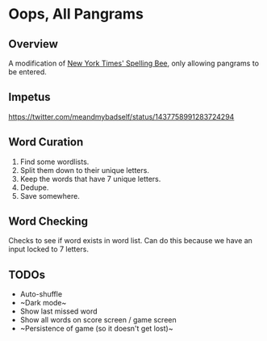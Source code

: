 # Oops, All Pangrams

## Overview
A modification of [New York Times' Spelling Bee](https://www.nytimes.com/puzzles/spelling-bee), only allowing pangrams to be entered.

## Impetus
https://twitter.com/meandmybadself/status/1437758991283724294

## Word Curation
1. Find some wordlists.
2. Split them down to their unique letters.
3. Keep the words that have 7 unique letters.
4. Dedupe.
5. Save somewhere.

## Word Checking
Checks to see if word exists in word list.  Can do this because we have an input locked to 7 letters.

## TODOs
* Auto-shuffle
* ~Dark mode~
* Show last missed word
* Show all words on score screen / game screen
* ~Persistence of game (so it doesn't get lost)~
